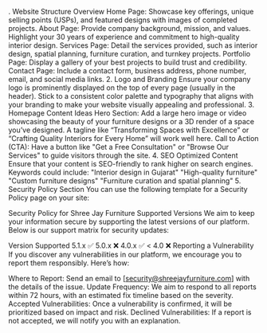 . Website Structure Overview
Home Page: Showcase key offerings, unique selling points (USPs), and featured designs with images of completed projects.
About Page: Provide company background, mission, and values. Highlight your 30 years of experience and commitment to high-quality interior design.
Services Page: Detail the services provided, such as interior design, spatial planning, furniture curation, and turnkey projects.
Portfolio Page: Display a gallery of your best projects to build trust and credibility.
Contact Page: Include a contact form, business address, phone number, email, and social media links.
2. Logo and Branding
Ensure your company logo is prominently displayed on the top of every page (usually in the header).
Stick to a consistent color palette and typography that aligns with your branding to make your website visually appealing and professional.
3. Homepage Content Ideas
Hero Section:
Add a large hero image or video showcasing the beauty of your furniture designs or a 3D render of a space you’ve designed.
A tagline like “Transforming Spaces with Excellence” or “Crafting Quality Interiors for Every Home” will work well here.
Call to Action (CTA):
Have a button like "Get a Free Consultation" or "Browse Our Services" to guide visitors through the site.
4. SEO Optimized Content
Ensure that your content is SEO-friendly to rank higher on search engines. Keywords could include:
"Interior design in Gujarat"
"High-quality furniture"
"Custom furniture designs"
"Furniture curation and spatial planning"
5. Security Policy Section
You can use the following template for a Security Policy page on your site:

Security Policy for Shree Jay Furniture
Supported Versions
We aim to keep your information secure by supporting the latest versions of our platform. Below is our support matrix for security updates:

Version	Supported
5.1.x	✅
5.0.x	❌
4.0.x	✅
< 4.0	❌
Reporting a Vulnerability
If you discover any vulnerabilities in our platform, we encourage you to report them responsibly. Here’s how:

Where to Report: Send an email to [security@shreejayfurniture.com] with the details of the issue.
Update Frequency: We aim to respond to all reports within 72 hours, with an estimated fix timeline based on the severity.
Accepted Vulnerabilities: Once a vulnerability is confirmed, it will be prioritized based on impact and risk.
Declined Vulnerabilities: If a report is not accepted, we will notify you with an explanation.
